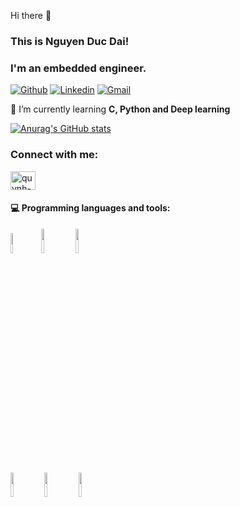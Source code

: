 Hi there 👋 
### This is Nguyen Duc Dai!
### I'm an embedded engineer.

[![Github](https://img.shields.io/badge/-Github-000?style=flat&logo=Github&logoColor=white)](httpshttps://github.com/robin-hust)
[![Linkedin](https://img.shields.io/badge/-LinkedIn-blue?style=flat&logo=Linkedin&logoColor=white)](https://www.linkedin.com/in/robinhust/)
[![Gmail](https://img.shields.io/badge/-Gmail-c14438?style=flat&logo=Gmail&logoColor=white)](mailto:ducdai.hust@gmail.com)

🌱 I’m currently learning **C, Python and Deep learning**



[![Anurag's GitHub stats](https://github-readme-stats.vercel.app/api?username=robin-hust&show_icons=true&theme=dracula&count_private=true)](https://github.com/anuraghazra/github-readme-stats)

<h3 align="left">Connect with me:</h3>
<p align="left">
<a href="https://linkedin.com/in/robinhust" target="blank"><img align="center" src="https://raw.githubusercontent.com/rahuldkjain/github-profile-readme-generator/master/src/images/icons/Social/linked-in-alt.svg" alt="quynh-giang-nguyen-265a11194" height="30" width="40" /></a>
</p>

#### :computer: Programming languages and tools: 
<p>
<code><img width="9%" src="https://cdn.worldvectorlogo.com/logos/c-1.svg"></code>
<code><img width="10%" src="https://cdn.worldvectorlogo.com/logos/python-5.svg"></code>
<code><img width="10%" src="https://cdn.worldvectorlogo.com/logos/nodejs-1.svg"></code>
<br />
<code><img width="10%" src="https://cdn.worldvectorlogo.com/logos/st-microelectronics-1.svg"></code>
<code><img width="10%" src="https://cdn.worldvectorlogo.com/logos/espressif-systems.svg"></code>
<code><img width="10%" src="https://cdn.worldvectorlogo.com/logos/sqlite.svg"></code>

</p>

